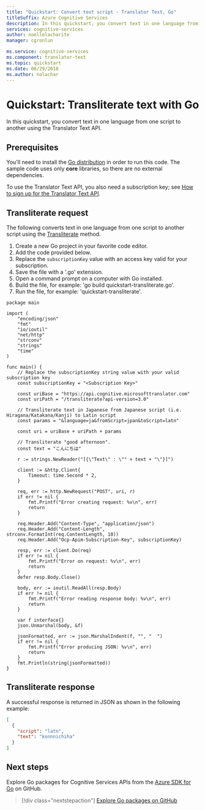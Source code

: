```yaml
---
title: "Quickstart: Convert text script - Translator Text, Go"
titleSuffix: Azure Cognitive Services
description: In this quickstart, you convert text in one language from one script to another using the Translator Text API with Go.
services: cognitive-services
author: noellelacharite
manager: cgronlun

ms.service: cognitive-services
ms.component: translator-text
ms.topic: quickstart
ms.date: 06/29/2018
ms.author: nolachar
---
```

# Quickstart: Transliterate text with Go

In this quickstart, you convert text in one language from one script to another using the Translator Text API.

## Prerequisites

You'll need to install the [Go distribution](https://golang.org/doc/install) in order to run this code. The sample code uses only **core** libraries, so there are no external dependencies.

To use the Translator Text API, you also need a subscription key; see [How to sign up for the Translator Text API](translator-text-how-to-signup.md).

## Transliterate request

The following converts text in one language from one script to another script using the [Transliterate](./reference/v3-0-transliterate.md) method.

1. Create a new Go project in your favorite code editor.
2. Add the code provided below.
3. Replace the `subscriptionKey` value with an access key valid for your subscription.
4. Save the file with a '.go' extension.
5. Open a command prompt on a computer with Go installed.
6. Build the file, for example: 'go build quickstart-transliterate.go'.
7. Run the file, for example: 'quickstart-transliterate'.

```golang
package main

import (
    "encoding/json"
    "fmt"
    "io/ioutil"
    "net/http"
    "strconv"
    "strings"
    "time"
)

func main() {
    // Replace the subscriptionKey string value with your valid subscription key
    const subscriptionKey = "<Subscription Key>"

    const uriBase = "https://api.cognitive.microsofttranslator.com"
    const uriPath = "/transliterate?api-version=3.0"

    // Transliterate text in Japanese from Japanese script (i.e. Hiragana/Katakana/Kanji) to Latin script
    const params = "&language=ja&fromScript=jpan&toScript=latn"

    const uri = uriBase + uriPath + params

    // Transliterate "good afternoon".
    const text = "こんにちは"

    r := strings.NewReader("[{\"Text\" : \"" + text + "\"}]")

    client := &http.Client{
        Timeout: time.Second * 2,
    }

    req, err := http.NewRequest("POST", uri, r)
    if err != nil {
        fmt.Printf("Error creating request: %v\n", err)
        return
    }

    req.Header.Add("Content-Type", "application/json")
    req.Header.Add("Content-Length", strconv.FormatInt(req.ContentLength, 10))
    req.Header.Add("Ocp-Apim-Subscription-Key", subscriptionKey)

    resp, err := client.Do(req)
    if err != nil {
        fmt.Printf("Error on request: %v\n", err)
        return
    }
    defer resp.Body.Close()

    body, err := ioutil.ReadAll(resp.Body)
    if err != nil {
        fmt.Printf("Error reading response body: %v\n", err)
        return
    }

    var f interface{}
    json.Unmarshal(body, &f)

    jsonFormatted, err := json.MarshalIndent(f, "", "  ")
    if err != nil {
        fmt.Printf("Error producing JSON: %v\n", err)
        return
    }
    fmt.Println(string(jsonFormatted))
}
```

## Transliterate response

A successful response is returned in JSON as shown in the following example:

```json
[
  {
    "script": "latn",
    "text": "konnnichiha"
  }
]
```

## Next steps

Explore Go packages for Cognitive Services APIs from the [Azure SDK for Go](https://github.com/Azure/azure-sdk-for-go) on GitHub.

> [!div class="nextstepaction"]
> [Explore Go packages on GitHub](https://github.com/Azure/azure-sdk-for-go/tree/master/services/cognitiveservices)
